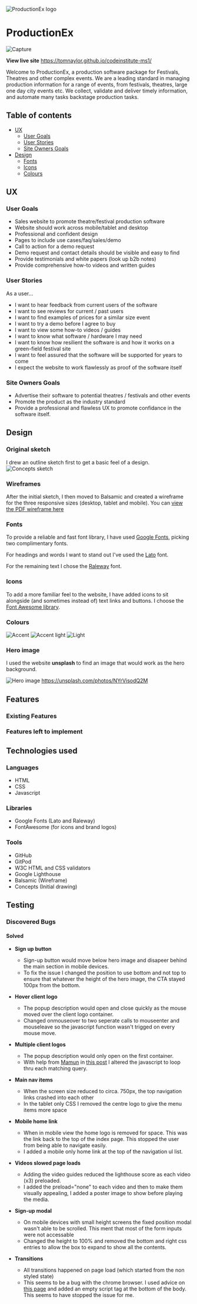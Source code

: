 ![ProductionEx logo](assets/images/productionex-header-logo.png)

# **ProductionEx**


![Capture](assets/readme/responsive-capture.JPG)

**View live site** https://tomnaylor.github.io/codeinstitute-ms1/


Welcome to ProductionEx, a production software package for Festivals, Theatres and other complex events. We are a leading standard in managing production information for a range of events, from festivals, theatres, large one day city events etc. We collect, validate and deliver timely information, and automate many tasks backstage production tasks.  

<a></a>
## Table of contents
* [UX](#ux)
    * [User Goals](#user-goals)
    * [User Stories](#user-stories)
    * [Site Owners Goals](#site-owners-goals)
* [Design](#design)
    * [Fonts](#fonts)
    * [Icons](#icons)
    * [Colours](#colours)


## UX

### User Goals
* Sales website to promote theatre/festival production software
* Website should work across mobile/tablet and desktop
* Professional and confident design
* Pages to include use cases/faq/sales/demo
* Call to action for a demo request
* Demo request and contact details should be visible and easy to find
* Provide testimonials and white papers (look up b2b notes)
* Provide comprehensive how-to videos and written guides


### User Stories
As a user…
* I want to hear feedback from current users of the software
* I want to see reviews for current / past users
* I want to find examples of prices for a similar size event
* I want to try a demo before I agree to buy
* I want to view some how-to videos  / guides
* I want to know what software / hardware I may need
* I want to know how resilient the software is and how it works on a green-field festival site
* I want to feel assured that the software will be supported for years to come
* I expect the website to work flawlessly as proof of the software itself


### Site Owners Goals
* Advertise their software to potential theatres / festivals and other events
* Promote the product as the industry standard
* Provide a professional and flawless UX to promote confidance in the software itself.

## Design

### Original sketch
I drew an outline sketch first to get a basic feel of a design. 
![Concepts sketch](assets/readme/concepts-sketch.jpg)


### Wireframes
After the initial sketch, I then moved to Balsamic and created a wireframe for the three responsive sizes (desktop, tablet and mobile). You can [view the PDF wireframe here](assets/readme/wireframe-index.pdf)

### Fonts
To provide a reliable and fast font library, I have used [Google Fonts](https://fonts.google.com/ "Google Fonts"), picking two complimentary fonts.

For headings and words I want to stand out I've used the [Lato](https://fonts.google.com/specimen/Lato?preview.text=ProductionEx&preview.text_type=custom "Google fonts: Lato") font. 

For the remaining text I chose the [Raleway](https://fonts.google.com/specimen/Raleway?preview.text=ProductionEx&preview.text_type=custom "Google fonts: Raleway") font.

### Icons
To add a more familiar feel to the website, I have added icons to sit alongside (and sometimes instead of) text links and buttons. I choose the [Font Awesome library](https://fontawesome.com/ "Font Awesome"). 

### Colours
![Accent](https://via.placeholder.com/100/F9440D/fff?text=F9440D)
![Accent light](https://via.placeholder.com/100/ff7755/fff?text=ff7755)
![Light](https://via.placeholder.com/100/f7f6e7/fff?text=f7f6e7)

### Hero image
I used the website **unsplash** to find an image that would work as the hero background.

![Hero image](https://images.unsplash.com/photo-1470229722913-7c0e2dbbafd3?ixlib=rb-1.2.1&ixid=MXwxMjA3fDB8MHxwaG90by1wYWdlfHx8fGVufDB8fHw%3D&auto=format&fit=crop&w=1950&q=80)
https://unsplash.com/photos/NYrVisodQ2M



## Features
### Existing Features


### Features left to implement


## Technologies used

### Languages
* HTML
* CSS
* Javascript

### Libraries
* Google Fonts (Lato and Raleway)
* FontAwesome (for icons and brand logos)

### Tools
* GitHub
* GitPod
* W3C HTML and CSS validators
* Google Lighthouse
* Balsamic (Wireframe)
* Concepts (Initial drawing)

## Testing

### Discovered Bugs

#### Solved

* **Sign up button**
  * Sign-up button would move below hero image and disapeer behind the main section in mobile devices.
  * To fix the issue I changed the position to use bottom and not top to ensure that whatever the height of the hero image, the CTA stayed 100px from the bottom.

* **Hover client logo**
  * The popup description would open and close quickly as the mouse moved over the client logo container.
  * Changed onmouseover to two seperate calls to mouseenter and mouseleave so the javascript function wasn't trigged on every mouse move.

* **Multiple client logos**
  * The popup description would only open on the first container.
  * With help from [Mamun](https://stackoverflow.com/users/7461381/mamun) in [this post](https://stackoverflow.com/questions/50793136/javascript-click-function-only-works-on-first-element) I altered the javascript to loop thru each matching query.


* **Main nav items**
  * When the screen size reduced to circa. 750px, the top navigation links crashed into each other
  * In the tablet only CSS I removed the centre logo to give the menu items more space

* **Mobile home link**
  * When in mobile view the home logo is removed for space. This was the  link back to the top of the index page. This stopped the user from being able to navigate easily.
  * I added a mobile only home link at the top of the navigation ul list.

* **Videos slowed page loads**
  * Adding the video guides reduced the lighthouse score as each video (x3) preloaded.
  * I added the preload="none" to each video and then to make them visually appealing, I added a poster image to show before playing the media.

* **Sign-up modal**
  * On mobile devices with small height screens the fixed position modal wasn't able to be scrolled. This ment that most of the form inputs were not accessable
  * Changed the height to 100% and removed the bottom and right css entries to allow the box to expand to show all the contents.

* **Transitions**
  * All transitions happened on page load (which started from the non styled state)
  * This seems to be a bug with the chrome browser. I used advice on [this page](https://github.com/LeaVerou/prefixfree/issues/99) and added an empty script tag at the bottom of the body. This seems to have stopped the issue for me.



